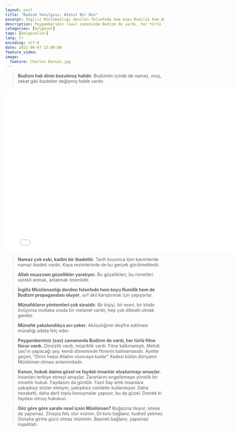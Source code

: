 ```yaml
---
layout: post
title: "Budizm Yanılgısı: Ateist Bir Din"
excerpt: İngiliz Müslümanlığı denilen felsefede hem koyu Rumilik hem de Budizm propagandası oluyor, sırf akıl karıştırmak için yapıyorlar.
description: Peygamberimiz (sav) zamanında Budizm de vardı, her türlü fitne fücur vardı. Dinsizlik vardı, müşriklik vardı. Fitne kalkmamıştı. Mehdi (as)’ın yapacağı şey, kendi döneminde fitnenin kalmamasıdır. Ayette geçen, “Dinin hepsi Allahın oluncaya kadar” ifadesi bütün dünyanın Müslüman olması anlamındadır. 
categories: [belgesel]
tags: [belgeseller]
lang: tr
encoding: utf-8
date: 2021-06-07 15:00:00
feature_video: 
image:
  feature: Charles Darwin.jpg
---
```


> **Budizm hak dinin bozulmuş halidir.** Budizmin içinde de namaz, oruç, zekat gibi ibadetler değişmiş halde vardır.

<div class="responsive-wrap">
<iframe src="//e.pcloud.link/publink/show?code=XZhRfVZt35SPnr9tzj2tvGr7IAyJ5Hu480V" scrolling="no" frameborder="0"  width="780" height="520" allowfullscreen="true" webkitallowfullscreen="true" mozallowfullscreen="true"></iframe>
</div>

> **Namaz çok eski, kadim bir ibadettir.** Tarih boyunca tüm kavimlerde namaz ibadeti vardır. Kaya resimlerinde de bu gerçek görülmektedir.

> **Allah muazzam güzellikler yaratıyor.** Bu güzellikleri, bu nimetleri sürekli anmak, anlatmak önemlidir.

> **İngiliz Müslümanlığı denilen felsefede hem koyu Rumilik hem de Budizm propagandası oluyor**, sırf akıl karıştırmak için yapıyorlar.

> **Münafıkların yöntemleri çok sinsidir.** Bir kişiyi, bir eseri, bir kitabı övüyorsa mutlaka orada bir melanet vardır, hep çok dikkatli olmak gerekir.

> **Münafık yakalandıkça acı çeker.** Akılsızlığının deşifre edilmesi münafığı adeta felç eder.

> **Peygamberimiz (sav) zamanında Budizm de vardı, her türlü fitne fücur vardı.** Dinsizlik vardı, müşriklik vardı. Fitne kalkmamıştı. Mehdi (as)’ın yapacağı şey, kendi döneminde fitnenin kalmamasıdır. Ayette geçen, “Dinin hepsi Allahın oluncaya kadar” ifadesi bütün dünyanın Müslüman olması anlamındadır.

> **Kanun, hukuk daima güzel ve faydalı insanlar oluşturmayı amaçlar.** İnsanları terbiye etmeyi amaçlar. Zararlarını engellemeye yönelik bir nimettir hukuk. Faydasını da gördük. Fazıl Say artık insanlara yakışıksız sözler etmiyor, yakışıksız cümleler kullanmıyor. Daha nezaketli, daha derli toplu konuşmalar yapıyor, bu da güzel. Demek ki faydası olmuş hukukun.

> **Göz göre göre şarabı nasıl içsin Müslüman?** Boğazına tıkanır, istese de yapamaz. Zinayla felç olur mümin. Eli kolu bağlanır, kudreti yetmez. Günaha girme gücü olmaz müminin. Basireti bağlanır, yapamaz inşaAllah.


